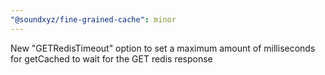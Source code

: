 ```yaml
---
"@soundxyz/fine-grained-cache": minor
---
```


New "GETRedisTimeout" option to set a maximum amount of milliseconds for getCached to wait for the GET redis response
